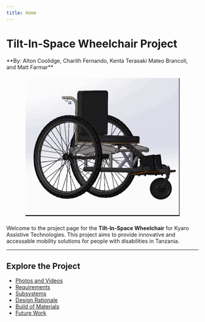 ```yaml
---
title: Home
---
```


<link rel="stylesheet" href="assets/style.css">

<!-- Header -->
<h1 class="manual-header">Tilt-In-Space Wheelchair Project</h1>
**By: Alton Coolidge, Charith Fernando, Kenta Terasaki Mateo Brancoli, and Matt Farmar** 

<div style="text-align: center; margin: 20px 0;">
    <img src="wheelchair.gif" alt="Wheelchair Demonstration" style="width: 80%; height: auto;">
</div>

Welcome to the project page for the **Tilt-In-Space Wheelchair** for Kyaro Assistive Technologies. This project aims to provide innovative and accessable mobility solutions for people with disabilities in Tanzania.

---

## Explore the Project
- [Photos and Videos](photos.md)
- [Requirements](requirements.md)
- [Subsystems](architecture.md)
- [Design Rationale](design.md)
- [Build of Materials](bom.md)
- [Future Work](conclusion.md)
